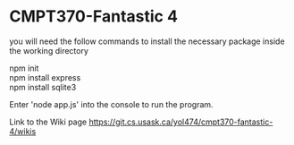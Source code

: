 # CMPT370-Fantastic 4


you will need the follow commands to install the necessary package inside the 
working directory

npm init<br>
npm install express<br>
npm install sqlite3

Enter  'node app.js' into the console to run the program.


Link to the Wiki page https://git.cs.usask.ca/yol474/cmpt370-fantastic-4/wikis
